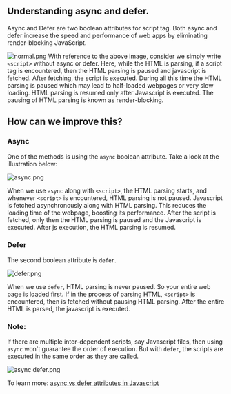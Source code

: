 ## Understanding async and defer.

Async and Defer are two boolean attributes for script tag. Both async and defer increase the speed and performance of web apps by eliminating render-blocking JavaScript.


![normal.png](https://cdn.hashnode.com/res/hashnode/image/upload/v1625323067292/0v--XPz5H.png)
With reference to the above image, consider we simply write `<script>` without async or defer. Here, while the HTML is parsing, if a script tag is encountered, then the HTML parsing is paused and javascript is fetched. After fetching, the script is executed. During all this time the HTML parsing is paused which may lead to half-loaded webpages or very slow loading. HTML parsing is resumed only after Javascript is executed. The pausing of HTML parsing is known as render-blocking. 

## How can we improve this?

### Async
One of the methods is using the `async` boolean attribute. Take a look at the illustration below:

![async.png](https://cdn.hashnode.com/res/hashnode/image/upload/v1625323434804/6HvWQ9QQB.png)

When we use `async` along with `<script>`, the HTML parsing starts, and whenever `<script>` is encountered, HTML parsing is not paused. Javascript is fetched asynchronously along with HTML parsing. This reduces the loading time of the webpage, boosting its performance. After the script is fetched, only then the HTML parsing is paused and the Javascript is executed. After js execution, the HTML parsing is resumed. 

### Defer
The second boolean attribute is `defer`.

![defer.png](https://cdn.hashnode.com/res/hashnode/image/upload/v1625324328815/aypVrZSAq.png)

When we use `defer`, HTML parsing is never paused. So your entire web page is loaded first. If in the process of parsing HTML, `<script>` is encountered, then is fetched without pausing HTML parsing. After the entire HTML is parsed, the javascript is executed.

### Note:
If there are multiple inter-dependent scripts, say Javascript files, then using `async` won't guarantee the order of execution. But with `defer`, the scripts are executed in the same order as they are called.


![async defer.png](https://cdn.hashnode.com/res/hashnode/image/upload/v1625324655905/k6tWwHYca.png)

To learn more:
 [async vs defer attributes in Javascript](https://www.youtube.com/watch?v=IrHmpdORLu8)


 







